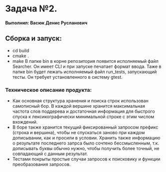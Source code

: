 # Задача №2.

#### Выполнил: Васюк Денис Русланович

## Сборка и запуск:
- cd build
- cmake .
- make
В папке bin в корне репозитория появится исполняемый файл Searcher. 
Он имеет CLI и при запуске печатает формат ввода.
Таже в папке bin будет лежать исполняемый файл run_tests, запускающий тесты. Он требует установленного в систему gtest.

### Техническое описание продукта:
- Как основная структура хранения и поиска строк использован самописный бор. В каждой вершине хранится максимальная частота слов поддерева и достаточная информация для быстрого спуска к лексикографически минимальной строке с этим числом вхождений.
- В боре также хранится текущий фиксированный запросом префикс (строка и вершина), чтобы не спускаться заново при каждом дописывании, как и просили в условии. Хранить также информацию о результате последнего запрса было сочтено бессмысленным, т.к. дописывать буквы обычно нужно, чтобы получить более точный, не совпадающий с данным результат.
- Тестами покрыты простые случаи запросов к поисковику и функции преобразования запросов.

